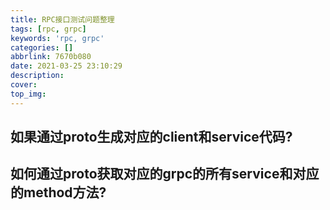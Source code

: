 ```yaml
---
title: RPC接口测试问题整理
tags: [rpc, grpc]
keywords: 'rpc, grpc'
categories: []
abbrlink: 7670b080
date: 2021-03-25 23:10:29
description:
cover:
top_img:
---
```



## 如果通过proto生成对应的client和service代码?

## 如何通过proto获取对应的grpc的所有service和对应的method方法?


